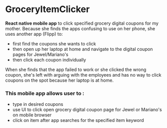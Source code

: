 # GroceryItemClicker
**React native mobile app** to click specified grocery digital coupons for my mother. Because she finds the apps confusing to use on her phone, she uses another app (Flipp) to:
* first find the coupons she wants to click
* then open up her laptop at home and navigate to the digital coupon pages for Jewel/Mariano's
* then click each coupon individually

When she finds that the app failed to work or she clicked the wrong coupon, she's left with arguing with the employees and has no way to click coupons on the spot because her laptop is at home.

### This mobile app allows user to :
- type in desired coupons
- use UI to click open grocery digital coupon page for Jewel or Mariano's on mobile browser
- click on item after app searches for the specified item keyword

